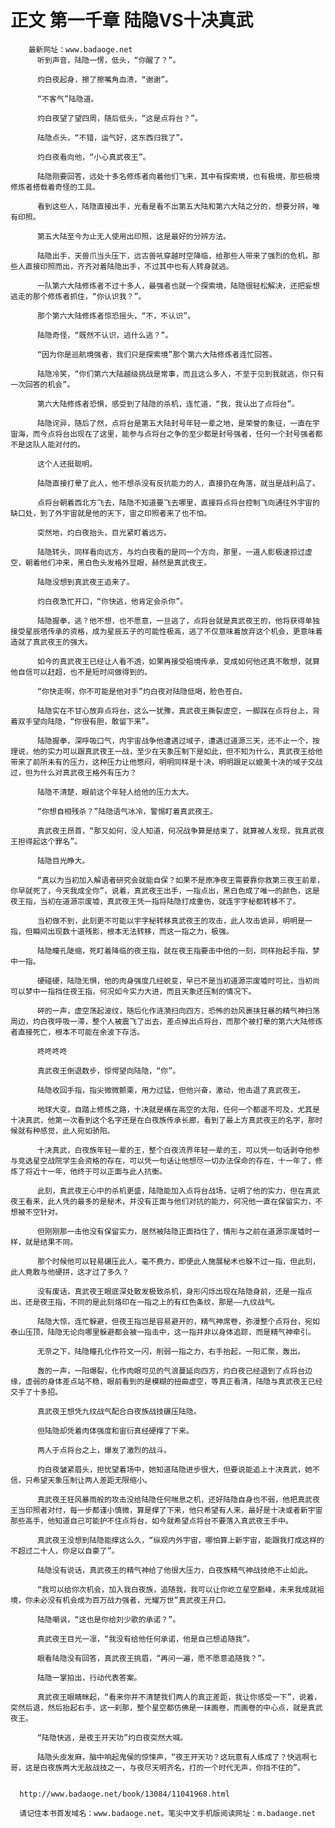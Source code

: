 # 正文 第一千章 陆隐VS十决真武
        最新网址：www.badaoge.net
          听到声音，陆隐一愣，低头，“你醒了？”。
      
          灼白夜起身，擦了擦嘴角血渍，“谢谢”。
      
          “不客气”陆隐道。
      
          灼白夜望了望四周，随后低头，“这是点将台？”。
      
          陆隐点头，“不错，运气好，这东西归我了”。
      
          灼白夜看向他，“小心真武夜王”。
      
          陆隐刚要回答，远处十多名修炼者向着他们飞来，其中有探索境，也有极境，那些极境修炼者搭载着奇怪的工具。
      
          看到这些人，陆隐直接出手，光看是看不出第五大陆和第六大陆之分的，想要分辨，唯有印照。
      
          第五大陆至今为止无人使用出印照，这是最好的分辨方法。
      
          陆隐出手，天兽爪当头压下，远古兽吼穿越时空降临，给那些人带来了强烈的危机，那些人直接印照而出，齐齐对着陆隐出手，不过其中也有人转身就逃。
      
          一队第六大陆修炼者不过十多人，最强者也就一个探索境，陆隐很轻松解决，还把妄想逃走的那个修炼者抓住，“你认识我？”。
      
          那个第六大陆修炼者惊恐摇头，“不，不认识”。
      
          陆隐奇怪，“既然不认识，逃什么逃？”。
      
          “因为你是巡航境强者，我们只是探索境”那个第六大陆修炼者连忙回答。
      
          陆隐冷笑，“你们第六大陆越级挑战是常事，而且这么多人，不至于见到我就逃，你只有一次回答的机会”。
      
          第六大陆修炼者恐惧，感受到了陆隐的杀机，连忙道，“我，我认出了点将台”。
      
          陆隐诧异，随后了然，点将台是第五大陆封号年轻一辈之地，是荣誉的象征，一直在宇宙海，而今点将台出现在了这里，能参与点将台之争的至少都是封号强者，任何一个封号强者都不是这队人能对付的。
      
          这个人还挺聪明。
      
          陆隐直接打晕了此人，他不想杀没有反抗能力的人，直接扔在角落，就当是战利品了。
      
          点将台朝着西北方飞去，陆隐不知道要飞去哪里，直接将点将台控制飞向通往外宇宙的缺口处，到了外宇宙就是他的天下，宙之印照者来了也不怕。
      
          突然地，灼白夜抬头，目光紧盯着远方。
      
          陆隐转头，同样看向远方，与灼白夜看的是同一个方向，那里，一道人影极速掠过虚空，朝着他们冲来，黑白色头发格外显眼，赫然是真武夜王。
      
          陆隐没想到真武夜王追来了。
      
          灼白夜急忙开口，“你快逃，他肯定会杀你”。
      
          陆隐握拳，逃？他不想，也不愿意，一旦逃了，点将台就是真武夜王的，他将获得单独接受星辰塔传承的资格，成为星辰五子的可能性极高，逃了不仅意味着放弃这个机会，更意味着造就了真武夜王的强大。
      
          如今的真武夜王已经让人看不透，如果再接受祖境传承，变成如何他还真不敢想，就算他自信可以赶超，也不是短时间做得到的。
      
          “你快走啊，你不可能是他对手”灼白夜对陆隐低喝，脸色苍白。
      
          陆隐实在不甘心放弃点将台，这么一犹豫，真武夜王撕裂虚空，一脚踩在点将台上，背着双手望向陆隐，“你很有胆，敢留下来”。
      
          陆隐握拳，深呼吸口气，内宇宙战争他遭遇过域子，遭遇过道源三天，还不止一个，按理说，他的实力可以跟真武夜王一战，至少在天象压制下是如此，但不知为什么，真武夜王给他带来了前所未有的压力，这种压力让他憋闷，明明同样是十决，明明跟足以媲美十决的域子交战过，但为什么对真武夜王格外有压力？
      
          陆隐不清楚，眼前这个年轻人给他的压力太大。
      
          “你想自相残杀？”陆隐语气冰冷，警惕盯着真武夜王。
      
          真武夜王昂首，“那又如何，没人知道，何况战争算是结束了，就算被人发现，我真武夜王担得起这个罪名”。
      
          陆隐目光睁大。
      
          “真以为当初加入解语者研究会就能自保？如果不是原净夜王需要靠你救第三夜王前辈，你早就死了，今天我成全你”，说着，真武夜王出手，一指点出，黑白色成了唯一的颜色，这是夜王指，当初在道源宗废墟，真武夜王凭一指将陆隐打成重伤，就连宇字秘都转移不了。
      
          当初做不到，此刻更不可能以宇字秘转移真武夜王的攻击，此人攻击诡异，明明是一指，但瞬间出现数十道残影，根本无法转移，而这一指之力，极强。
      
          陆隐瞳孔陡缩，死盯着降临的夜王指，就在夜王指要击中他的一刻，同样抬起手指，梦中一指。
      
          硬碰硬，陆隐无惧，他的肉身强度几经蜕变，早已不是当初道源宗废墟时可比，当初尚可以梦中一指挡住夜王指，何况如今实力大进，而且天象还压制的情况下。
      
          砰的一声，虚空荡起波纹，随后化作涟漪扫向四方，恐怖的劲风裹挟狂暴的精气神扫荡周边，灼白夜呼吸一滞，整个人被震飞了出去，差点掉出点将台，而那个被打晕的第六大陆修炼者直接死亡，根本不可能在余波下存活。
      
          咚咚咚咚
      
          真武夜王倒退数步，惊愕望向陆隐，“你”。
      
          陆隐收回手指，指尖微微颤栗，用力过猛，但他兴奋，激动，他击退了真武夜王。
      
          地球大变，自踏上修炼之路，十决就是横在高空的太阳，任何一个都遥不可及，尤其是十决真武，他第一次看到这个名字还是在白夜族传承长廊，看到了最上方真武夜王的名字，那时候就有种感觉，此人宛如骄阳。
      
          十决真武，白夜族年轻一辈的王，整个白夜流界年轻一辈的王，可以凭一句话剥夺他参与竞选星空战院学生会资格的存在，可以凭一句话让他想尽一切办法保命的存在，十一年了，修炼了将近十一年，他终于可以正面与此人抗衡。
      
          此刻，真武夜王心中的杀机更盛，陆隐能加入点将台战场，证明了他的实力，但在真武夜王看来，此人凭的最多的是秘术，并没有正面与他们对抗的能力，何况他一直在保留实力，不想被不空针对。
      
          但刚刚那一击他没有保留实力，居然被陆隐正面挡住了，情形与之前在道源宗废墟时一样，就是结果不同。
      
          那个时候他可以轻易碾压此人，毫不费力，即便此人施展秘术也躲不过一指，但此刻，此人竟敢与他硬拼，这才过了多久？
      
          没有废话，真武夜王眼底深处散发极致杀机，身形闪烁出现在陆隐身前，还是一指点出，还是夜王指，不同的是此刻烙印在一指之上的有红色条纹，那是——九纹战气。
      
          陆隐大惊，连忙躲避，但夜王指岂是容易避开的，精气神席卷，弥漫整个点将台，宛如泰山压顶，陆隐无论向哪里躲避都会被一指击中，这一指并非以身体追踪，而是精气神牵引。
      
          无奈之下，陆隐瞳孔化作符文一闪，削弱一指之力，右手抬起，一阳汇聚，轰出。
      
          轰的一声，一阳爆裂，化作肉眼可见的气浪蔓延向四方，灼白夜已经退到了点将台边缘，虚弱的身体差点站不稳，眼前看到的是模糊的扭曲虚空，等真正看清，陆隐与真武夜王已经交手了十多招。
      
          真武夜王想凭九纹战气配合白夜族战技碾压陆隐。
      
          但陆隐却凭着肉体强度和宙衍真经硬撑了下来。
      
          两人于点将台之上，爆发了激烈的战斗。
      
          灼白夜皱紧眉头，担忧望着场中，她知道陆隐进步很大，但要说能追上十决真武，她不信，只希望天象压制让两人差距无限缩小。
      
          真武夜王狂风暴雨般的攻击没给陆隐任何喘息之机，还好陆隐自身也不弱，他把真武夜王当印照者对付，每一步都谨小慎微，算是撑了下来，他只希望有人来，最好是十决或者新宇宙那些高手，他知道自己可能护不住点将台，如今就希望点将台不要落入真武夜王手中。
      
          真武夜王没想到陆隐能撑这么久，“纵观内外宇宙，哪怕算上新宇宙，能跟我打成这样的不超过二十人，你足以自豪了”。
      
          陆隐没有说话，真武夜王的精气神给了他很大压力，白夜族精气神战技绝不止如此。
      
          “我可以给你次机会，加入我白夜族，追随我，我可以让你屹立星空巅峰，未来我成就祖境，你未必没有机会成为百万战力强者，光耀万世”真武夜王开口。
      
          陆隐嘲讽，“这也是你给刘少歌的承诺？”。
      
          真武夜王目光一凛，“我没有给他任何承诺，他是自己想追随我”。
      
          眼看陆隐没有回答，真武夜王挑眉，“再问一遍，愿不愿意追随我？”。
      
          陆隐一掌拍出，行动代表答案。
      
          真武夜王眼睛眯起，“看来你并不清楚我们两人的真正差距，我让你感受一下”，说着，突然后退，然后抬起右手，这一刹那，整个星空都仿佛是一抹画卷，而画卷的中心点，就是真武夜王。
      
          “陆隐快逃，是夜王开天功”灼白夜突然大喊。
      
          陆隐头皮发麻，脑中响起鬼侯的惊悚声，“夜王开天功？这玩意有人练成了？快逃啊七哥，这是白夜族两大无敌战技之一，与夜尽天明齐名，打的一个时代无声，你挡不住的”。
      
      
      http://www.badaoge.net/book/13084/11041968.html
      
      请记住本书首发域名：www.badaoge.net。笔尖中文手机版阅读网址：m.badaoge.net